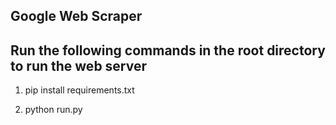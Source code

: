 ## Google Web Scraper

## Run the following commands in the root directory to run the web server

1. pip install requirements.txt

2. python run.py





